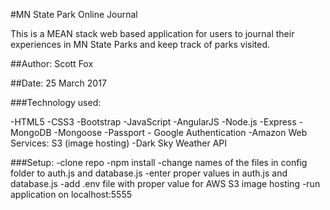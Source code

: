 #MN State Park Online Journal

This is a MEAN stack web based application for users to journal their experiences in MN State Parks and keep track of parks visited.

##Author: Scott Fox

##Date: 25 March 2017

###Technology used:

-HTML5
-CSS3
-Bootstrap
-JavaScript
-AngularJS
-Node.js
-Express
-MongoDB
-Mongoose
-Passport - Google Authentication
-Amazon Web Services: S3 (image hosting)
-Dark Sky Weather API

###Setup:
-clone repo
-npm install
-change names of the files in config folder to auth.js and database.js
-enter proper values in auth.js and database.js
-add .env file with proper value for AWS S3 image hosting
-run application on localhost:5555
